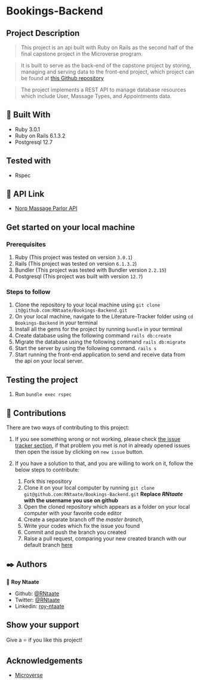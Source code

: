 # Bookings-Backend

## Project Description

> This project is an api built with Ruby on Rails as the second half of the final capstone project in the Microverse program.

> It is built to serve as the back-end of the capstone project by storing, managing and serving data to the front-end project, which project can be found at [this Github repository](https://github.com/RNtaate/bookings-frontend)

> The project implements a REST API to manage database resources which include User, Massage Types, and Appointments data.

## 🔧 Built With

- Ruby 3.0.1
- Ruby on Rails 6.1.3.2
- Postgresql 12.7

## Tested with
- Rspec

## 🔴 API Link

- [Norp Massage Parlor API](https://serene-depths-82382.herokuapp.com)

## Get started on your local machine

### Prerequisites
1. Ruby (This project was tested on version `3.0.1`)
1. Rails (This project was tested on version `6.1.3.2`)
1. Bundler (This project was tested with Bundler version `2.2.15`)
1. Postgresql (This project was built with version `12.7`)

### Steps to follow
1. Clone the repository to your local machine using `git clone it@github.com:RNtaate/Bookings-Backend.git`
1. On your local machine, navigate to the Literature-Tracker folder using `cd Bookings-Backend` in your terminal
1. Install all the gems for the project by running `bundle` in your terminal
1. Create database using the following command `rails db:create`
1. Migrate the database using the following command
`rails db:migrate`
1. Start the server by using the following command.
`rails s`
1. Start running the front-end application to send and receive data from the api on your local server.

## Testing the project

1. Run `bundle exec rspec`

## 🤝 Contributions

  There are two ways of contributing to this project:

1.  If you see something wrong or not working, please check [the issue tracker section](https://github.com/RNtaate/Bookings-Backend/issues), if that problem you met is not in already opened issues then open the issue by clicking on `new issue` button.

2.  If you have a solution to that, and you are willing to work on it, follow the below steps to contribute:
    1.  Fork this repository
    1.  Clone it on your local computer by running `git clone git@github.com:RNtaate/Bookings-Backend.git` __Replace *RNtaate* with the username you use on github__
    1.  Open the cloned repository which appears as a folder on your local computer with your favorite code editor
    1.  Create a separate branch off the *master branch*,
    1.  Write your codes which fix the issue you found
    1.  Commit and push the branch you created
    1.  Raise a pull request, comparing your new created branch with our default branch [here](https://github.com/RNtaate/Bookings-Backend)

## ✒️ Authors

👤 **Roy Ntaate**

- Github: [@RNtaate](https://github.com/RNtaate)
- Twitter: [@RNtaate](https://twitter.com/RNtaate)
- Linkedin: [roy-ntaate](https://linkedin.com/in/roy-ntaate)


## Show your support

Give a ⭐️ if you like this project!

## Acknowledgements

- [Microverse](https:www.microverse.org)